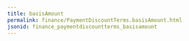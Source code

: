 ```yaml
---
title: basisAmount
permalink: finance/PaymentDiscountTerms.basisAmount.html
jsonid: finance_paymentdiscountterms_basisamount
---
```

